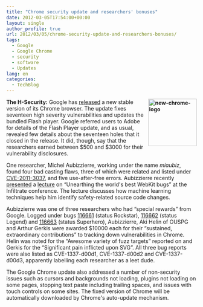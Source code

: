 ```yaml
---
title: "Chrome security update and researchers' bonuses"
date: 2012-03-05T17:54:00+00:00
layout: single
author_profile: true
url: 2012/03/05/chrome-security-update-and-researchers-bonuses/
tags:
  - Google
  - Google Chrome
  - security
  - software
  - Updates
lang: en
categories: 
  - TechBlog
---
```

**[<img title="new-chrome-logo" border="0" alt="new-chrome-logo" align="right" src="http://lh5.ggpht.com/-ZM7GqRvyKHE/T1T24ZjLcGI/AAAAAAAAFD4/cDXR1rr2t4M/new-chrome-logo_thumb%25255B1%25255D.png?imgmax=800" width="128" height="125" />](http://lh3.ggpht.com/-9UXZfT-QBPo/T1T2199zrGI/AAAAAAAAFDw/2dZAhGNqn4s/s1600-h/new-chrome-logo%25255B3%25255D.png)The H-Security:** Google has [released](http://googlechromereleases.blogspot.com/2012/03/chrome-stable-update.html) a new stable version of its Chrome browser. The update fixes seventeen high severity vulnerabilities and updates the bundled Flash player. Google referred users to Adobe for details of the Flash Player update, and as usual, revealed few details about the seventeen holes that it closed in the release. It did, though, say that the researchers earned between $500 and $3000 for their vulnerability disclosures. 

One researcher, Michel Aubizzierre, working under the name _miaubiz_, found four bad casting flaws, three of which were related and listed under [CVE-2011-3037](http://www.vupen.com/english/Reference-CVE-2011-3037.php), and five use-after-free errors. Aubizzierre recently [presented](http://immunityinc.com/infiltrate/speakers.html#aubizzierre) a [lecture](https://docs.google.com/viewer?a=v&pid=explorer&chrome=true&srcid=0BxZoFCCxl7lfNGVkZjhmZWMtZTNkOS00MzIzLWIzMDctYTM0YTUwMTExZWZh&hl=en_US&pli=1) on “Unearthing the world's best WebKit bugs” at the Infiltrate conference. The lecture discusses how machine learning techniques help him identify safety-related source code changes. 

Aubizzierre was one of three researchers who had “special rewards” from Google. Logged under bugs [116661](https://code.google.com/p/chromium/issues/detail?id=116661) (status Rockstar), [116662](https://code.google.com/p/chromium/issues/detail?id=116662) (status Legend) and [116663](https://code.google.com/p/chromium/issues/detail?id=116663) (status Superhero), Aubizzierre, Aki Helin of OUSPG and Arthur Gerkis were awarded $10000 each for their “sustained, extraordinary contributions” to tracking down vulnerabilities in Chrome. Helin was noted for the “Awesome variety of fuzz targets” reported on and Gerkis for the “Significant pain inflicted upon SVG”. All three bug reports were also listed as CVE-1337-d00d1, CVE-1337-d00d2 and CVE-1337-d00d3, apparently labelling each researcher as a leet dude. 

The Google Chrome update also addressed a number of non-security issues such as cursors and backgrounds not loading, plugins not loading on some pages, stopping text paste including trailing spaces, and issues with touch controls on some sites. The fixed version of Chrome will be automatically downloaded by Chrome's auto-update mechanism.